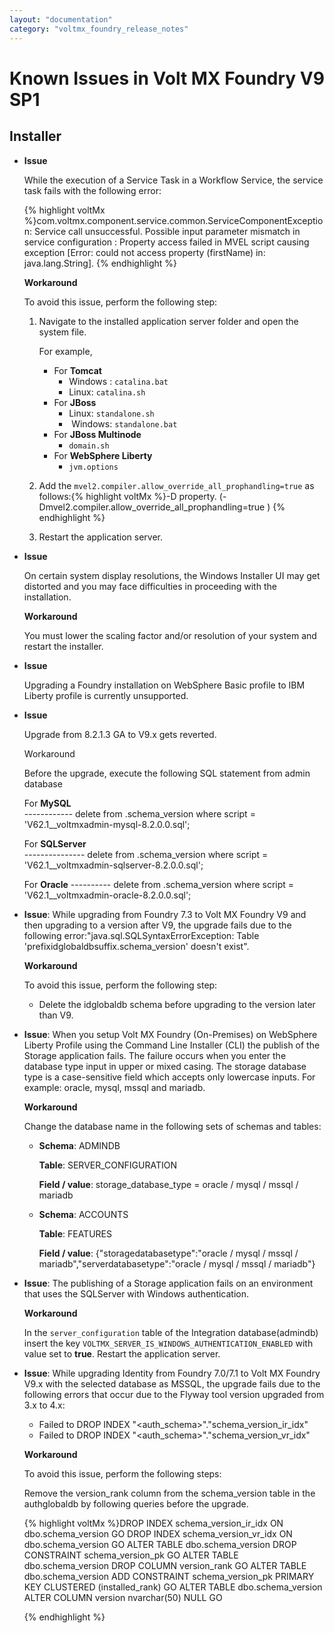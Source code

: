 ```yaml
---
layout: "documentation"
category: "voltmx_foundry_release_notes"
---
```

                           

Known Issues in Volt MX Foundry V9 SP1
=====================================

Installer
---------

*   **Issue**
    
    While the execution of a Service Task in a Workflow Service, the service task fails with the following error:
    
    {% highlight voltMx %}com.voltmx.component.service.common.ServiceComponentException: Service call unsuccessful. Possible input parameter mismatch in service configuration : Property access failed in MVEL script causing exception [Error: could not access property (firstName) in: java.lang.String].
    {% endhighlight %}
    
    **Workaround**
    
    To avoid this issue, perform the following step:
    
    1.  Navigate to the installed application server folder and open the system file.
        
        For example,
        
        *   For **Tomcat**
            *   Windows : `catalina.bat`
            *   Linux: `catalina.sh`
        *   For **JBoss**
            *   Linux: `standalone.sh`
            *    Windows: `standalone.bat`
        *   For **JBoss Multinode**
            *   `domain.sh`
        *   For **WebSphere Liberty**
            *   `jvm.options`
    2.  Add the `mvel2.compiler.allow_override_all_prophandling=true` as follows:{% highlight voltMx %}\-D property. (-Dmvel2.compiler.allow_override_all_prophandling=true )
        {% endhighlight %}
    3.  Restart the application server.

*   **Issue**
    
    On certain system display resolutions, the Windows Installer UI may get distorted and you may face difficulties in proceeding with the installation.
    
    **Workaround**
    
    You must lower the scaling factor and/or resolution of your system and restart the installer.
    
*   **Issue**
    
    Upgrading a Foundry installation on WebSphere Basic profile to IBM Liberty profile is currently unsupported.
    
*   **Issue**
    
    Upgrade from 8.2.1.3 GA to V9.x gets reverted.
    
    Workaround
    
    Before the upgrade, execute the following SQL statement from admin database
    
    For **MySQL**  
    \------------ delete from <admindb>.schema\_version where script = 'V62.1\_\_voltmxadmin-mysql-8.2.0.0.sql';  
      
    For **SQLServer**  
    \--------------- delete from <admindb>.schema\_version where script = 'V62.1\_\_voltmxadmin-sqlserver-8.2.0.0.sql';  
      
    For **Oracle** ---------- delete from <admindb>.schema\_version where script = 'V62.1\_\_voltmxadmin-oracle-8.2.0.0.sql';  
    

*   **Issue**: While upgrading from Foundry 7.3 to Volt MX Foundry V9 and then upgrading to a version after V9, the upgrade fails due to the following error:"java.sql.SQLSyntaxErrorException: Table 'prefixidglobaldbsuffix.schema\_version' doesn't exist".
    
    **Workaround**
    
    To avoid this issue, perform the following step:
    
    *   Delete the idglobaldb schema before upgrading to the version later than V9.

*   **Issue**: When you setup Volt MX Foundry (On-Premises) on WebSphere Liberty Profile using the Command Line Installer (CLI) the publish of the Storage application fails. The failure occurs when you enter the database type input in upper or mixed casing. The storage database type is a case-sensitive field which accepts only lowercase inputs. For example: oracle, mysql, mssql and mariadb.
    
    **Workaround**
    
    Change the database name in the following sets of schemas and tables:
    
    *   **Schema**: ADMINDB
        
        **Table**: SERVER\_CONFIGURATION
        
        **Field / value**: storage\_database\_type = oracle / mysql / mssql / mariadb
        
    *   **Schema**: ACCOUNTS
        
        **Table**: FEATURES
        
        **Field / value**: {"storagedatabasetype":"oracle / mysql / mssql / mariadb","serverdatabasetype":"oracle / mysql / mssql / mariadb"}
        

*   **Issue**: The publishing of a Storage application fails on an environment that uses the SQLServer with Windows authentication.
    
    **Workaround**
    
    In the `server_configuration` table of the Integration database(admindb) insert the key `VOLTMX_SERVER_IS_WINDOWS_AUTHENTICATION_ENABLED` with value set to **true**. Restart the application server.
    

*   **Issue**: While upgrading Identity from Foundry 7.0/7.1 to Volt MX Foundry V9.x with the selected database as MSSQL, the upgrade fails due to the following errors that occur due to the Flyway tool version upgraded from 3.x to 4.x:
    
    *   Failed to DROP INDEX "<auth\_schema>"."schema\_version\_ir\_idx"
    *   Failed to DROP INDEX "<auth\_schema>"."schema\_version\_vr\_idx"
    
    **Workaround**
    
    To avoid this issue, perform the following steps:
    
    Remove the version\_rank column from the schema\_version table in the authglobaldb by following queries before the upgrade.
    
    {% highlight voltMx %}DROP INDEX schema_version_ir_idx ON dbo.schema_version
    GO
    DROP INDEX schema_version_vr_idx ON dbo.schema_version
    GO
    ALTER TABLE dbo.schema_version DROP CONSTRAINT schema_version_pk
    GO
    ALTER TABLE dbo.schema_version DROP COLUMN version_rank
    GO
    ALTER TABLE dbo.schema_version ADD CONSTRAINT schema_version_pk PRIMARY KEY CLUSTERED (installed_rank)
    GO
    ALTER TABLE dbo.schema_version ALTER COLUMN version nvarchar(50) NULL
    GO
    
    {% endhighlight %}
